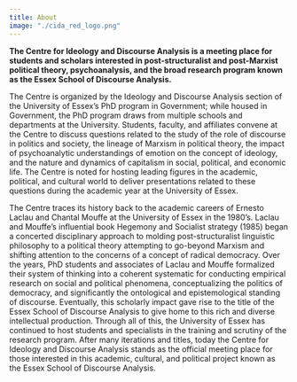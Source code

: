 ```yaml
---
title: About 
image: "./cida_red_logo.png"
---
```


**The Centre for Ideology and Discourse Analysis is a meeting place for students and scholars interested in post-structuralist and post-Marxist political theory, psychoanalysis, and the broad research program known as the Essex School of Discourse Analysis.** 

The Centre is organized by the Ideology and Discourse Analysis section of the University of Essex’s PhD program in Government; while housed in Government, the PhD program draws from multiple schools and departments at the University. Students, faculty, and affiliates convene at the Centre to discuss questions related to the study of the role of discourse in politics and society, the lineage of Marxism in political theory, the impact of psychoanalytic understandings of emotion on the concept of ideology, and the nature and dynamics of capitalism in social, political, and economic life. The Centre is noted for hosting leading figures in the academic, political, and cultural world to deliver presentations related to these questions during the academic year at the University of Essex. 

The Centre traces its history back to the academic careers of Ernesto Laclau and Chantal Mouffe at the University of Essex in the 1980’s. Laclau and Mouffe’s influential book Hegemony and Socialist strategy (1985) began a concerted disciplinary approach to molding post-structuralist linguistic philosophy to a political theory attempting to go-beyond Marxism and shifting attention to the concerns of a concept of radical democracy. Over the years, PhD students and associates of Laclau and Mouffe formalized their system of thinking into a coherent systematic for conducting empirical research on social and political phenomena, conceptualizing the politics of democracy, and significantly the ontological and epistemological standing of discourse. Eventually, this scholarly impact gave rise to the title of the Essex School of Discourse Analysis to give home to this rich and diverse intellectual production. Through all of this, the University of Essex has continued to host students and specialists in the training and scrutiny of the research program. After many iterations and titles, today the Centre for Ideology and Discourse Analysis stands as the official meeting place for those interested in this academic, cultural, and political project known as the Essex School of Discourse Analysis. 
